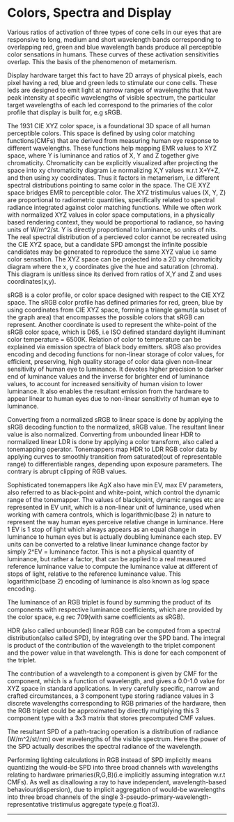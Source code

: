 # Colors, Spectra and Display

Various ratios of activation of three types of cone cells in our eyes that are responsive to long, medium and short wavelength bands corresponding to overlapping red, green and
blue wavelength bands produce all perceptible color sensations in humans. These curves of these activation sensitivities overlap. This the basis of the phenomenon of metamerism.

Display hardware target this fact to have 2D arrays of physical pixels, each pixel having a red, blue and green leds to stimulate our cone cells. These leds are designed to
emit light at narrow ranges of wavelengths that have peak intensity at specific wavelengths of visible spectrum, the particular target wavelengths of each led correspond to
the primaries of the color profile that display is built for, e.g sRGB.

The 1931 CIE XYZ color space, is a foundational 3D space of all human perceptible colors. This space is defined by using color matching functions(CMFs)
that are derived from measuring human eye response to different wavelengths. These functions help mapping EMR values to XYZ space, where Y is luminance and
ratios of X, Y and Z together give chromaticity. Chromaticity can be explicitly visualized after projecting the space into
xy chromaticity diagram i.e normalizing X,Y values w.r.t X+Y+Z, and then using xy coordinates. Thus it factors in metamerism, i.e different spectral distributions
pointing to same color in the space. The CIE XYZ space bridges EMR to perceptible color. 
The XYZ tristimulus values (X, Y, Z) are proportional to radiometric quantities, specifically related to spectral radiance integrated against color matching functions.
While we often work with normalized XYZ values in color space computations, in a physically based rendering context, they would be proportional to
radiance, so having units of W/m^2/st. Y is directly proportional to luminance, so units of nits. The real spectral distribution of a percieved color cannot be recreated
using the CIE XYZ space, but a candidate SPD amongst the infinite possible candidates may be generated to reproduce the same XYZ value i.e same color sensation.
The XYZ space can be projected into a 2D xy chromaticity diagram where the x, y coordinates give the hue and saturation (chroma). This diagram is unitless since its derived
from ratios of X,Y and Z and uses coordinates(x,y).

sRGB is a color profile, or color space designed with respect to the CIE XYZ space. The sRGB color profile has defined primaries for red, green,
blue by using coordinates from CIE XYZ space, forming a triangle gamut(a subset of the graph area) that encompasses the possible colors that sRGB can represent.
Another coordinate is used to represent the white-point of the sRGB color space, which is D65, i.e ISO defined standard daylight illuminant color temperature = 6500K.
Relation of color to temperature can be explained via emission spectra of black body emitters. sRGB also provides encoding and decoding functions for non-linear storage
of color values, for efficient, preserving, high quality storage of color data given non-linear sensitivity of human eye to luminance. It devotes higher precision
to darker end of luminance values and the inverse for brighter end of luminance values, to account for increased sensitivity of human vision to lower luminance.
It also enables the resultant emission from the hardware to appear linear to human eyes due to non-linear sensitivity of human eye to luminance.

Converting from a normalized sRGB to linear space is done by applying the sRGB decoding function to the normalized, sRGB value. The resultant linear value is also normalized.
Converting from unbounded linear HDR to normalized linear LDR is done by applying a color transform, also called a tonemapping operator. Tonemappers map HDR to LDR RGB color
data by applying curves to smoothly transition from saturated(out of representable range) to differentiable ranges, depending upon exposure parameters.
The contrary is abrupt clipping of RGB values. 

Sophisticated tonemappers like AgX also have min EV, max EV parameters, also referred to as black-point and white-point, which control the dynamic range of the tonemapper.
The values of blackpoint, dynamic ranges etc are represented in EV unit, which is a non-linear unit of luminance, used when working with camera controls, which
is logarithmic(base 2) in nature to represent the way human eyes perceive relative change in luminance. 
Here 1 EV is 1 stop of light which always appears as an equal change in luminance to human eyes but is actually doubling luminance each step. EV units can
be converted to a relative linear luminance change factor by simply 2^EV = luminance factor. This is not a physical quantity of luminance, but rather a factor, that can
be applied to a real measured reference luminance value to compute the luminance value at different of stops of light, relative to the reference luminance value.
This logarithmic(base 2) encoding of luminance is also known as log space encoding.

The luminance of an RGB triplet is found by summing the product of its components with respective luminance coefficients, which are provided by
the color space, e.g rec 709(with same coefficients as sRGB). 

HDR (also called unbounded) linear RGB can be computed from a spectral distribution(also called SPD), by integrating over the SPD band. The integral
is product of the contribution of the wavelength to the triplet component and the power value in that wavelength. This is done for each component of the triplet.

The contribution of a wavelength to a component is given by CMF for the component, which is a function of wavelength, and gives a 0.0-1.0 value
for XYZ space in standard applications. In very carefully specific, narrow and crafted circumstances, a 3 component type storing radiance values
in 3 discrete wavelengths corresponding to RGB primaries of the hardware, then the RGB triplet could be approximated by directly multiplying this 3 component type
with a 3x3 matrix that stores precomputed CMF values.

The resultant SPD of a path-tracing operation is a distribution of radiance (W/m^2/st/nm) over wavelengths of the visible spectrum. Here the power of the SPD
actually describes the spectral radiance of the wavelength.

Performing lighting calculations in RGB instead of SPD implicitly means quantizing the would-be SPD into three broad channels with wavelengths relating
to hardware primaries(R,G,B)(i.e implicitly assuming integration w.r.t CMFs). As well as disallowing a ray to have independent, wavelength-based behaviour(dispersion),
due to implicit aggregation of would-be wavelengths into three broad channels of the single 3-pseudo-primary-wavelength-representative tristimulus aggregate type(e.g float3).
<hr>
